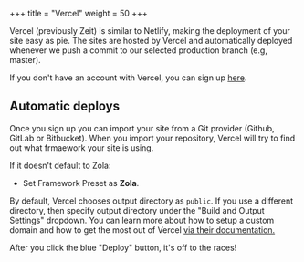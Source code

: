 +++
title = "Vercel"
weight = 50
+++

Vercel (previously Zeit) is similar to Netlify, making the deployment of your site easy as pie.
The sites are hosted by Vercel and automatically deployed whenever we push a commit to our
selected production branch (e.g, master).

If you don't have an account with Vercel, you can sign up [here](https://vercel.com/signup).

## Automatic deploys

Once you sign up you can import your site from a Git provider (Github, GitLab or Bitbucket). 
When you import your repository, Vercel will try to find out what frmaework your site is using.

If it doesn't default to Zola:
- Set Framework Preset as **Zola**.

By default, Vercel chooses output directory as `public`. If you use a different directory, then
specify output directory under the "Build and Output Settings" dropdown.
You can learn more about how to setup a custom domain and how to get the most out of Vercel
[via their documentation.](https://vercel.com/docs) 

After you click the blue "Deploy" button, it's off to the races!
